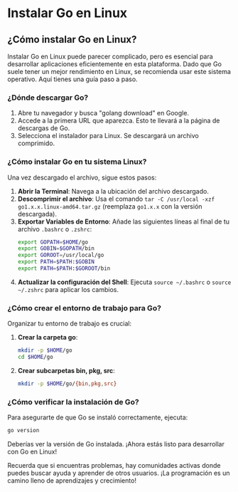 # Instalar Go en Linux
## ¿Cómo instalar Go en Linux?

Instalar Go en Linux puede parecer complicado, pero es esencial para desarrollar aplicaciones eficientemente en esta plataforma. Dado que Go suele tener un mejor rendimiento en Linux, se recomienda usar este sistema operativo. Aquí tienes una guía paso a paso.

### ¿Dónde descargar Go?

1. Abre tu navegador y busca "golang download" en Google.
2. Accede a la primera URL que aparezca. Esto te llevará a la página de descargas de Go.
3. Selecciona el instalador para Linux. Se descargará un archivo comprimido.

### ¿Cómo instalar Go en tu sistema Linux?

Una vez descargado el archivo, sigue estos pasos:

1. **Abrir la Terminal**: Navega a la ubicación del archivo descargado.
2. **Descomprimir el archivo**: Usa el comando `tar -C /usr/local -xzf go1.x.x.linux-amd64.tar.gz` (reemplaza `go1.x.x` con la versión descargada).
3. **Exportar Variables de Entorno**: Añade las siguientes líneas al final de tu archivo `.bashrc` o `.zshrc`:
    ```sh
    export GOPATH=$HOME/go
    export GOBIN=$GOPATH/bin
    export GOROOT=/usr/local/go
    export PATH=$PATH:$GOBIN
    export PATH=$PATH:$GOROOT/bin
    ```
4. **Actualizar la configuración del Shell**: Ejecuta `source ~/.bashrc` o `source ~/.zshrc` para aplicar los cambios.

### ¿Cómo crear el entorno de trabajo para Go?

Organizar tu entorno de trabajo es crucial:

1. **Crear la carpeta go**:
    ```sh
    mkdir -p $HOME/go
    cd $HOME/go
    ```
2. **Crear subcarpetas bin, pkg, src**:
    ```sh
    mkdir -p $HOME/go/{bin,pkg,src}
    ```

### ¿Cómo verificar la instalación de Go?

Para asegurarte de que Go se instaló correctamente, ejecuta:
```sh
go version
```
Deberías ver la versión de Go instalada. ¡Ahora estás listo para desarrollar con Go en Linux!

Recuerda que si encuentras problemas, hay comunidades activas donde puedes buscar ayuda y aprender de otros usuarios. ¡La programación es un camino lleno de aprendizajes y crecimiento!

